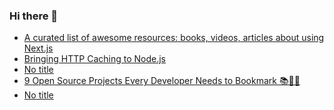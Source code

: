 ### Hi there 👋
<!-- daily.dev BOOKMARKS:START -->
- [A curated list of awesome resources: books, videos, articles about using Next.js](https://app.daily.dev/posts/kXVWcO9Z3?utm_source=rss&utm_medium=bookmarks&utm_campaign=mBzS9yGu2kYgKY4tuhxYN)
- [Bringing HTTP Caching to Node.js](https://app.daily.dev/posts/50pzUjkMC?utm_source=rss&utm_medium=bookmarks&utm_campaign=mBzS9yGu2kYgKY4tuhxYN)
- [No title](https://app.daily.dev/posts/W5Q3fvNLA?utm_source=rss&utm_medium=bookmarks&utm_campaign=mBzS9yGu2kYgKY4tuhxYN)
- [9 Open Source Projects Every Developer Needs to Bookmark 📚👨‍💻](https://app.daily.dev/posts/z77rRzqk7?utm_source=rss&utm_medium=bookmarks&utm_campaign=mBzS9yGu2kYgKY4tuhxYN)
- [No title](https://app.daily.dev/posts/SKQ9K3Kxu?utm_source=rss&utm_medium=bookmarks&utm_campaign=mBzS9yGu2kYgKY4tuhxYN)
<!-- daily.dev BOOKMARKS:END -->
<!--
**nirmal-patel-s/nirmal-patel-s** is a ✨ _special_ ✨ repository because its `README.md` (this file) appears on your GitHub profile.

Here are some ideas to get you started:

- 🔭 I’m currently working on ...
- 🌱 I’m currently learning ...
- 👯 I’m looking to collaborate on ...
- 🤔 I’m looking for help with ...
- 💬 Ask me about ...
- 📫 How to reach me: ...
- 😄 Pronouns: ...
- ⚡ Fun fact: ...
-->

